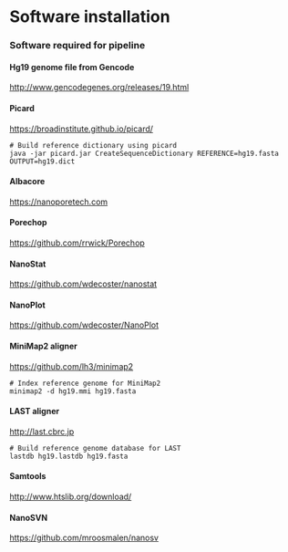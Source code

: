 # Software installation

### Software required for pipeline

#### Hg19 genome file from Gencode
http://www.gencodegenes.org/releases/19.html

#### Picard
https://broadinstitute.github.io/picard/
```
# Build reference dictionary using picard
java -jar picard.jar CreateSequenceDictionary REFERENCE=hg19.fasta OUTPUT=hg19.dict
```

#### Albacore
https://nanoporetech.com

#### Porechop 
https://github.com/rrwick/Porechop

#### NanoStat
https://github.com/wdecoster/nanostat

#### NanoPlot
https://github.com/wdecoster/NanoPlot

#### MiniMap2 aligner
https://github.com/lh3/minimap2
```
# Index reference genome for MiniMap2
minimap2 -d hg19.mmi hg19.fasta 
```

#### LAST aligner
http://last.cbrc.jp
```
# Build reference genome database for LAST
lastdb hg19.lastdb hg19.fasta
```

#### Samtools
http://www.htslib.org/download/

#### NanoSVN
https://github.com/mroosmalen/nanosv

